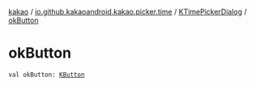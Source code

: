 [kakao](../../index.md) / [io.github.kakaoandroid.kakao.picker.time](../index.md) / [KTimePickerDialog](index.md) / [okButton](./ok-button.md)

# okButton

`val okButton: `[`KButton`](../../io.github.kakaoandroid.kakao.text/-k-button/index.md)